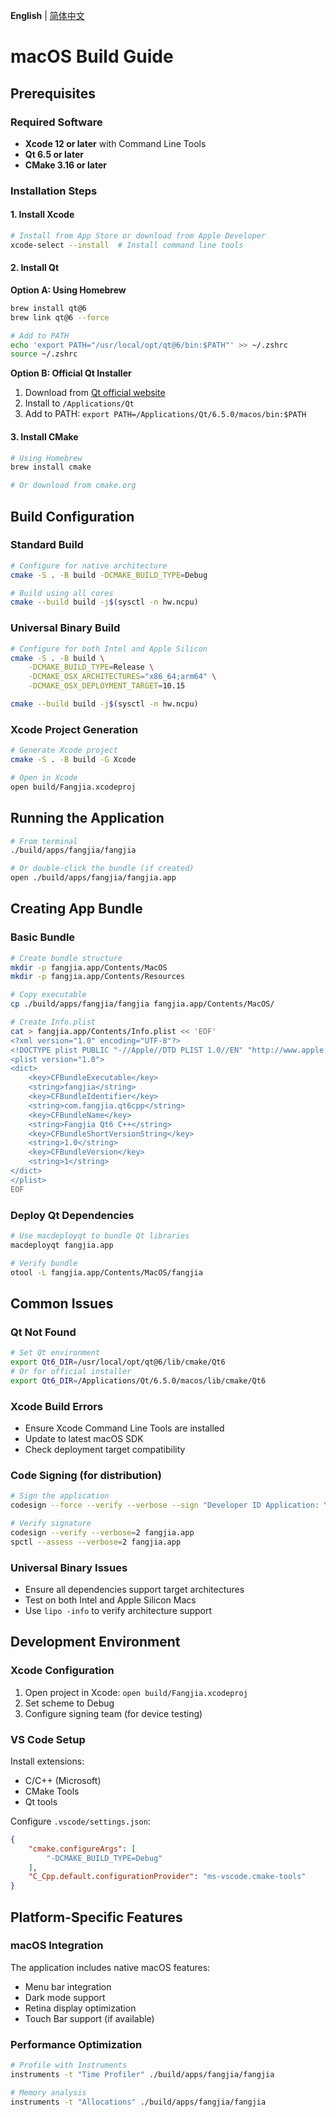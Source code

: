 **English** | [简体中文](../../doc.zh-cn/build/macos.md)

# macOS Build Guide

## Prerequisites

### Required Software
- **Xcode 12 or later** with Command Line Tools
- **Qt 6.5 or later** 
- **CMake 3.16 or later**

### Installation Steps

#### 1. Install Xcode
```bash
# Install from App Store or download from Apple Developer
xcode-select --install  # Install command line tools
```

#### 2. Install Qt
**Option A: Using Homebrew**
```bash
brew install qt@6
brew link qt@6 --force

# Add to PATH
echo 'export PATH="/usr/local/opt/qt@6/bin:$PATH"' >> ~/.zshrc
source ~/.zshrc
```

**Option B: Official Qt Installer**
1. Download from [Qt official website](https://www.qt.io/download)
2. Install to `/Applications/Qt`
3. Add to PATH: `export PATH=/Applications/Qt/6.5.0/macos/bin:$PATH`

#### 3. Install CMake
```bash
# Using Homebrew
brew install cmake

# Or download from cmake.org
```

## Build Configuration

### Standard Build
```bash
# Configure for native architecture
cmake -S . -B build -DCMAKE_BUILD_TYPE=Debug

# Build using all cores
cmake --build build -j$(sysctl -n hw.ncpu)
```

### Universal Binary Build
```bash
# Configure for both Intel and Apple Silicon
cmake -S . -B build \
    -DCMAKE_BUILD_TYPE=Release \
    -DCMAKE_OSX_ARCHITECTURES="x86_64;arm64" \
    -DCMAKE_OSX_DEPLOYMENT_TARGET=10.15

cmake --build build -j$(sysctl -n hw.ncpu)
```

### Xcode Project Generation
```bash
# Generate Xcode project
cmake -S . -B build -G Xcode

# Open in Xcode
open build/Fangjia.xcodeproj
```

## Running the Application

```bash
# From terminal
./build/apps/fangjia/fangjia

# Or double-click the bundle (if created)
open ./build/apps/fangjia/fangjia.app
```

## Creating App Bundle

### Basic Bundle
```bash
# Create bundle structure
mkdir -p fangjia.app/Contents/MacOS
mkdir -p fangjia.app/Contents/Resources

# Copy executable
cp ./build/apps/fangjia/fangjia fangjia.app/Contents/MacOS/

# Create Info.plist
cat > fangjia.app/Contents/Info.plist << 'EOF'
<?xml version="1.0" encoding="UTF-8"?>
<!DOCTYPE plist PUBLIC "-//Apple//DTD PLIST 1.0//EN" "http://www.apple.com/DTDs/PropertyList-1.0.dtd">
<plist version="1.0">
<dict>
    <key>CFBundleExecutable</key>
    <string>fangjia</string>
    <key>CFBundleIdentifier</key>
    <string>com.fangjia.qt6cpp</string>
    <key>CFBundleName</key>
    <string>Fangjia Qt6 C++</string>
    <key>CFBundleShortVersionString</key>
    <string>1.0</string>
    <key>CFBundleVersion</key>
    <string>1</string>
</dict>
</plist>
EOF
```

### Deploy Qt Dependencies
```bash
# Use macdeployqt to bundle Qt libraries
macdeployqt fangjia.app

# Verify bundle
otool -L fangjia.app/Contents/MacOS/fangjia
```

## Common Issues

### Qt Not Found
```bash
# Set Qt environment
export Qt6_DIR=/usr/local/opt/qt@6/lib/cmake/Qt6
# Or for official installer
export Qt6_DIR=/Applications/Qt/6.5.0/macos/lib/cmake/Qt6
```

### Xcode Build Errors
- Ensure Xcode Command Line Tools are installed
- Update to latest macOS SDK
- Check deployment target compatibility

### Code Signing (for distribution)
```bash
# Sign the application
codesign --force --verify --verbose --sign "Developer ID Application: Your Name" fangjia.app

# Verify signature
codesign --verify --verbose=2 fangjia.app
spctl --assess --verbose=2 fangjia.app
```

### Universal Binary Issues
- Ensure all dependencies support target architectures
- Test on both Intel and Apple Silicon Macs
- Use `lipo -info` to verify architecture support

## Development Environment

### Xcode Configuration
1. Open project in Xcode: `open build/Fangjia.xcodeproj`
2. Set scheme to Debug
3. Configure signing team (for device testing)

### VS Code Setup
Install extensions:
- C/C++ (Microsoft)
- CMake Tools
- Qt tools

Configure `.vscode/settings.json`:
```json
{
    "cmake.configureArgs": [
        "-DCMAKE_BUILD_TYPE=Debug"
    ],
    "C_Cpp.default.configurationProvider": "ms-vscode.cmake-tools"
}
```

## Platform-Specific Features

### macOS Integration
The application includes native macOS features:
- Menu bar integration
- Dark mode support
- Retina display optimization
- Touch Bar support (if available)

### Performance Optimization
```bash
# Profile with Instruments
instruments -t "Time Profiler" ./build/apps/fangjia/fangjia

# Memory analysis
instruments -t "Allocations" ./build/apps/fangjia/fangjia
```